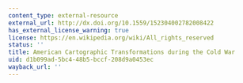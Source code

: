 ```yaml
---
content_type: external-resource
external_url: http://dx.doi.org/10.1559/152304002782008422
has_external_license_warning: true
license: https://en.wikipedia.org/wiki/All_rights_reserved
status: ''
title: American Cartographic Transformations during the Cold War
uid: d1b099ad-5bc4-48b5-bccf-208d9a0453ec
wayback_url: ''
---
```

